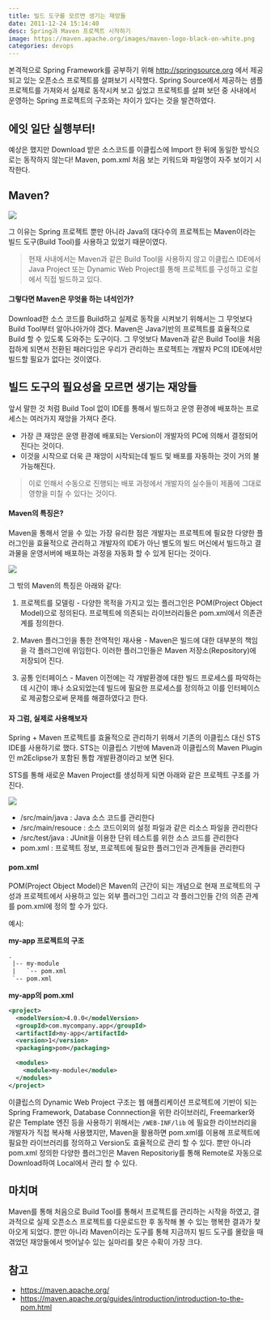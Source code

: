 ```yaml
---
title: 빌드 도구를 모르면 생기는 재앙들
date: 2011-12-24 15:14:40
desc: Spring과 Maven 프로젝트 시작하기
image: https://maven.apache.org/images/maven-logo-black-on-white.png
categories: devops
---
```


본격적으로 Spring Framework를 공부하기 위해 http://springsource.org 에서 제공되고 있는 오픈소스 프로젝트를 살펴보기 시작했다. Spring Source에서 제공하는 샘플 프로젝트를 가져와서 실제로 동작시켜 보고 싶었고 프로젝트를 살펴 보던 중 사내에서 운영하는 Spring 프로젝트의 구조와는 차이가 있다는 것을 발견하였다.

<!--more-->

## 에잇 일단 실행부터!

예상은 했지만 Download 받은 소스코드를 이클립스에 Import 한 뒤에 동일한 방식으로는 동작하지 않는다! Maven, pom.xml 처음 보는 키워드와 파일명이 자주 보이기 시작한다.

## Maven?

<img src='https://maven.apache.org/images/maven-logo-black-on-white.png' />

그 이유는 Spring 프로젝트 뿐만 아니라 Java의 대다수의 프로젝트는 Maven이라는 빌드 도구(Build Tool)를 사용하고 있었기 때문이였다.

> 현재 사내에서는 Maven과 같은 Build Tool을 사용하지 않고 이클립스 IDE에서 Java Project 또는 Dynamic Web Project를 통해 프로젝트를 구성하고 로컬에서 직접 빌드하고 있다.

#### 그렇다면 Maven은 무엇을 하는 녀석인가?

Download한 소스 코드를 Build하고 실제로 동작을 시켜보기 위해서는 그 무엇보다 Build Tool부터 알아나아가야 겠다. Maven은 Java기반의 프로젝트를 효율적으로 Build 할 수 있도록 도와주는 도구이다. 그 무엇보다 Maven과 같은 Build Tool을 처음 접하게 되면서 전환된 패러다임은 우리가 관리하는 프로젝트는 개발자 PC의 IDE에서만 빌드할 필요가 없다는 것이였다.

## 빌드 도구의 필요성을 모르면 생기는 재앙들

앞서 말한 것 처럼 Build Tool 없이 IDE를 통해서 빌드하고 운영 환경에 배포하는 프로세스는 여러가지 재앙을 가져다 준다.

- 가장 큰 재앙은 운영 환경에 배포되는 Version이 개발자의 PC에 의해서 결정되어 진다는 것이다.
- 이것을 시작으로 더욱 큰 재앙이 시작되는데 빌드 및 배포를 자동하는 것이 거의 불가능해진다.

> 이로 인해서 수동으로 진행되는 배포 과정에서 개발자의 실수들이 제품에 그대로 영향을 미칠 수 있다는 것이다.

#### Maven의 특징은?

Maven을 통해서 얻을 수 있는 가장 유리한 점은 개발자는 프로젝트에 필요한 다양한 플러그인을 효율적으로 관리하고 개발자의 IDE가 아닌 별도의 빌드 머신에서 빌드하고 결과물을 운영서버에 배포하는 과정을 자동화 할 수 있게 된다는 것이다.

<img src='https://docs.google.com/drawings/d/sXI3kLvdTi1iS2O2nA5En9g/image?w=720&h=513&rev=1009&ac=1' />

그 밖의 Maven의 특징은 아래와 같다:

1. 프로젝트를 모델링 - 다양한 목적을 가지고 있는 플러그인은 POM(Project Object Model)으로 정의된다. 프로젝트에 의존되는 라이브러리들은 pom.xml에서 의존관계를 정의한다.

2. Maven 플러그인을 통한 전역적인 재사용 - Maven은 빌드에 대한 대부분의 책임을 각 플러그인에 위임한다. 이러한 플러그인들은 Maven 저장소(Repository)에 저장되어 진다.

3. 공통 인터페이스 - Maven 이전에는 각 개발환경에 대한 빌드 프로세스를 파악하는데 시간이 꽤나 소요되었는데 빌드에 필요한 프로세스를 정의하고 이를 인터페이스로 제공함으로써 문제를 해결하였다고 한다.

#### 자 그럼, 실제로 사용해보자

Spring + Maven 프로젝트를 효율적으로 관리하기 위해서 기존의 이클립스 대신 STS IDE를 사용하기로 했다. STS는 이클립스 기반에 Maven과 이클립스의 Maven Plugin인 m2Eclipse가 포함된 통합 개발환경이라고 보면 된다.

STS를 통해 새로운 Maven Project를 생성하게 되면 아래와 같은 프로젝트 구조를 가진다.

<img src='http://cfile26.uf.tistory.com/image/115B69334F0B973E31F96A' />

- /src/main/java : Java 소스 코드를 관리한다
- /src/main/resouce : 소스 코드이외의 설정 파일과 같은 리소스 파일을 관리한다
- /src/test/java : JUnit을 이용한 단위 테스트를 위한 소스 코드를 관리한다
- pom.xml : 프로젝트 정보, 프로젝트에 필요한 플러그인과 관계들을 관리한다

#### pom.xml

POM(Project Object Model)은 Maven의 근간이 되는 개념으로 현재 프로젝트의 구성과 프로젝트에서 사용하고 있는 외부 플러그인 그리고 각 플러그인들 간의 의존 관계를 pom.xml에 정의 할 수가 있다.

예시:

**my-app 프로젝트의 구조**

```xml
.
 |-- my-module
 |   `-- pom.xml
 `-- pom.xml
```

**my-app의 pom.xml**

```xml
<project>
  <modelVersion>4.0.0</modelVersion>
  <groupId>com.mycompany.app</groupId>
  <artifactId>my-app</artifactId>
  <version>1</version>
  <packaging>pom</packaging>

  <modules>
    <module>my-module</module>
  </modules>
</project>
```

이클립스의 Dynamic Web Project 구조는 웹 애플리케이션 프로젝트에 기반이 되는 Spring Framework, Database Connnection을 위한 라이브러리, Freemarker와 같은 Template 엔진 등을 사용하기 위해서는 `/WEB-INF/lib` 에 필요한 라이브러리을 개발자가 직접 복사해 사용했지만, Maven을 활용하면 pom.xml를 이용해 프로젝트에 필요한 라이브러리를 정의하고 Version도 효율적으로 관리 할 수 있다. 뿐만 아니라 pom.xml 정의한 다양한 플러그인은 Maven Repositoriy를 통해 Remote로 자동으로 Download하여 Local에서 관리 할 수 있다.

## 마치며

Maven를 통해 처음으로 Build Tool를 통해서 프로젝트를 관리하는 시작을 하였고, 결과적으로 실제 오픈소스 프로젝트를 다운로드한 후 동작해 볼 수 있는 행복한 결과가 찾아오게 되었다. 뿐만 아니라 Maven이라는 도구를 통해 지금까지 빌드 도구를 몰랐을 때 겪었던 재앙들에서 벗어날수 있는 실마리를 찾은 수확이 가장 크다.

## 참고

- https://maven.apache.org/
- https://maven.apache.org/guides/introduction/introduction-to-the-pom.html
